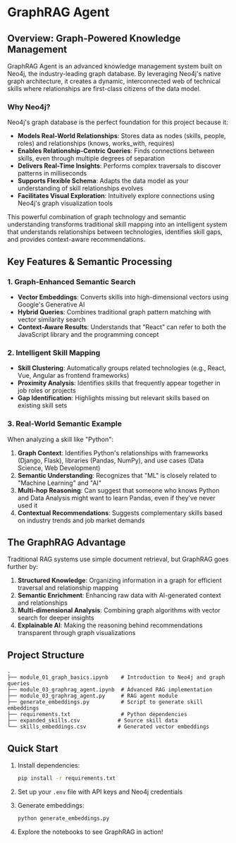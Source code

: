 # GraphRAG Agent

## Overview: Graph-Powered Knowledge Management

GraphRAG Agent is an advanced knowledge management system built on Neo4j, the industry-leading graph database. By leveraging Neo4j's native graph architecture, it creates a dynamic, interconnected web of technical skills where relationships are first-class citizens of the data model.

### Why Neo4j?
Neo4j's graph database is the perfect foundation for this project because it:
- **Models Real-World Relationships**: Stores data as nodes (skills, people, roles) and relationships (knows, works_with, requires)
- **Enables Relationship-Centric Queries**: Finds connections between skills, even through multiple degrees of separation
- **Delivers Real-Time Insights**: Performs complex traversals to discover patterns in milliseconds
- **Supports Flexible Schema**: Adapts the data model as your understanding of skill relationships evolves
- **Facilitates Visual Exploration**: Intuitively explore connections using Neo4j's graph visualization tools

This powerful combination of graph technology and semantic understanding transforms traditional skill mapping into an intelligent system that understands relationships between technologies, identifies skill gaps, and provides context-aware recommendations.

## Key Features & Semantic Processing

### 1. Graph-Enhanced Semantic Search
- **Vector Embeddings**: Converts skills into high-dimensional vectors using Google's Generative AI
- **Hybrid Queries**: Combines traditional graph pattern matching with vector similarity search
- **Context-Aware Results**: Understands that "React" can refer to both the JavaScript library and the programming concept

### 2. Intelligent Skill Mapping
- **Skill Clustering**: Automatically groups related technologies (e.g., React, Vue, Angular as frontend frameworks)
- **Proximity Analysis**: Identifies skills that frequently appear together in job roles or projects
- **Gap Identification**: Highlights missing but relevant skills based on existing skill sets

### 3. Real-World Semantic Example
When analyzing a skill like "Python":
1. **Graph Context**: Identifies Python's relationships with frameworks (Django, Flask), libraries (Pandas, NumPy), and use cases (Data Science, Web Development)
2. **Semantic Understanding**: Recognizes that "ML" is closely related to "Machine Learning" and "AI"
3. **Multi-hop Reasoning**: Can suggest that someone who knows Python and Data Analysis might want to learn Pandas, even if they've never used it
4. **Contextual Recommendations**: Suggests complementary skills based on industry trends and job market demands

## The GraphRAG Advantage

Traditional RAG systems use simple document retrieval, but GraphRAG goes further by:
1. **Structured Knowledge**: Organizing information in a graph for efficient traversal and relationship mapping
2. **Semantic Enrichment**: Enhancing raw data with AI-generated context and relationships
3. **Multi-dimensional Analysis**: Combining graph algorithms with vector search for deeper insights
4. **Explainable AI**: Making the reasoning behind recommendations transparent through graph visualizations

## Project Structure

```
.
├── module_01_graph_basics.ipynb    # Introduction to Neo4j and graph queries
├── module_03_graphrag_agent.ipynb  # Advanced RAG implementation
├── module_03_graphrag_agent.py     # RAG agent module
├── generate_embeddings.py          # Script to generate skill embeddings
├── requirements.txt                # Python dependencies
├── expanded_skills.csv            # Source skill data
└── skills_embeddings.csv          # Generated vector embeddings
```

## Quick Start

1. Install dependencies:
   ```bash
   pip install -r requirements.txt
   ```

2. Set up your `.env` file with API keys and Neo4j credentials

3. Generate embeddings:
   ```bash
   python generate_embeddings.py
   ```

4. Explore the notebooks to see GraphRAG in action!